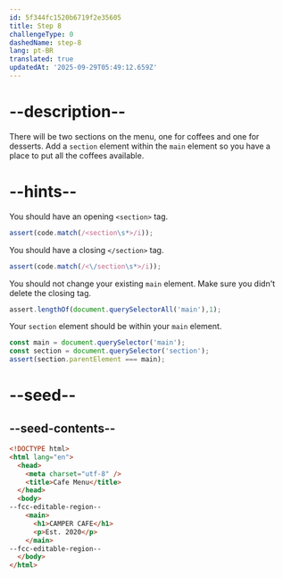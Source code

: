 ```yaml
---
id: 5f344fc1520b6719f2e35605
title: Step 8
challengeType: 0
dashedName: step-8
lang: pt-BR
translated: true
updatedAt: '2025-09-29T05:49:12.659Z'
---
```


# --description--

There will be two sections on the menu, one for coffees and one for desserts. Add a `section` element within the `main` element so you have a place to put all the coffees available.

# --hints--

You should have an opening `<section>` tag.

```js
assert(code.match(/<section\s*>/i));
```

You should have a closing `</section>` tag.

```js
assert(code.match(/<\/section\s*>/i));
```

You should not change your existing `main` element. Make sure you didn't delete the closing tag.

```js
assert.lengthOf(document.querySelectorAll('main'),1);
```

Your `section` element should be within your `main` element.

```js
const main = document.querySelector('main');
const section = document.querySelector('section');
assert(section.parentElement === main);
```

# --seed--

## --seed-contents--

```html
<!DOCTYPE html>
<html lang="en">
  <head>
    <meta charset="utf-8" />
    <title>Cafe Menu</title>
  </head>
  <body>
--fcc-editable-region--
    <main>
      <h1>CAMPER CAFE</h1>
      <p>Est. 2020</p>
    </main>
--fcc-editable-region--
  </body>
</html>
```
